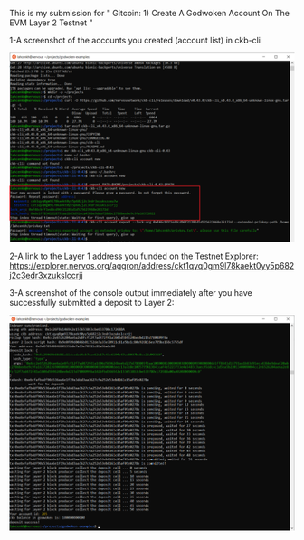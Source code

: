 
This is my submission for " Gitcoin: 1) Create A Godwoken Account On The EVM Layer 2 Testnet "



1-A screenshot of the accounts you created (account list) in ckb-cli 

![alt text](https://github.com/L-KH/NervousHackathon/blob/main/Gitcoin1/screenshot_of_the_accounts%20.png)

2-A link to the Layer 1 address you funded on the Testnet Explorer: https://explorer.nervos.org/aggron/address/ckt1qyq0gm9l78kaekt0yy5p682j2c3edr3xzukslccrjj


3-A screenshot of the console output immediately after you have successfully submitted a deposit to Layer 2:

![alt text](https://github.com/L-KH/NervousHackathon/blob/main/Gitcoin1/deposit_to_Layer%202.png)
